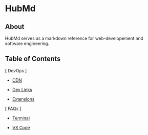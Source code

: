 # HubMd

## About

HubMd serves as a markdown reference for web-developement and software engineering.


## Table of Contents

[ DevOps ]

* [CDN](./Hub/DevOps/CDN.md)

* [Dev Links](./Hub/DevOps/DevLinks.md)

* [Extensions](./Hub/DevOps/Extensions.md)


[ FAQs ]

* [Terminal](./Hub/FAQ/Terminal.md)

* [VS Code](./Hub/FAQ/VS_Code.md)

